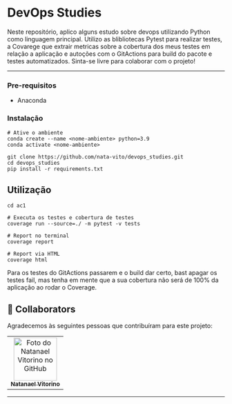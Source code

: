 # DevOps Studies

Neste repositório, aplico alguns estudo sobre devops utilizando Python como linguagem principal. Utilizo as blibliotecas Pytest para realizar testes, a Covarege que extrair metricas sobre a cobertura dos meus testes em relação a aplicação e autoções com o GitActions para build do pacote e testes automatizados. Sinta-se livre para colaborar com o projeto!

---
### Pre-requisitos
- Anaconda 


### Instalação 
```
# Ative o ambiente
conda create --name <nome-ambiente> python=3.9
conda activate <nome-ambiente>

git clone https://github.com/nata-vito/devops_studies.git
cd devops_studies
pip install -r requirements.txt
```




## Utilização

```
cd ac1

# Executa os testes e cobertura de testes
coverage run --source=./ -m pytest -v tests

# Report no terminal
coverage report

# Report via HTML
coverage html
```

Para os testes do GitActions passarem e o build dar certo, bast apagar os testes fail, mas tenha em mente que a sua cobertura não será de 100% da aplicação ao rodar o Coverage.

## 🤝 Collaborators

Agradecemos às seguintes pessoas que contribuíram para este projeto:

<table>
  <tr>
    <td align="center">
      <a href="#">
        <img src="https://avatars.githubusercontent.com/u/64169072?v=4" width="100px;" alt="Foto do Natanael Vitorino no GitHub"/><br>
        <sub>
          <b>Natanael Vitorino</b>
        </sub>
      </a>
    </td>
  </tr>
</table>

---